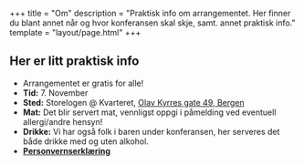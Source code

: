 +++
title = "Om"
description = "Praktisk info om arrangementet. Her finner du blant annet når og hvor konferansen skal skje, samt. annet praktisk info."
template = "layout/page.html"
+++

## Her er litt praktisk info

- Arrangementet er gratis for alle!
- **Tid:** 7. November
- **Sted:** Storelogen @ Kvarteret, [Olav Kyrres gate 49, Bergen][Olav Kyrres gate 49, Bergen]
- **Mat:** Det blir servert mat, vennligst oppgi i påmelding ved eventuell allergi/andre hensyn!
- **Drikke:** Vi har også folk i baren under konferansen, her serveres det både drikke med og uten alkohol.
- [**Personvernserklæring**](../personvern)

[Olav Kyrres gate 49, Bergen]: https://www.openstreetmap.org/node/6137059358